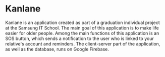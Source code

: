 # Kanlane
Kanlane is an application created as part of a graduation individual project at the Samsung IT School.
The main goal of this application is to make life easier for older people.
Among the main functions of this application is an SOS button, which sends a notification to the user who is linked to your relative's account and reminders.
The client-server part of the application, as well as the database, runs on Google Firebase.
